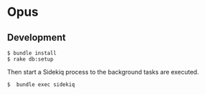 # Opus

## Development

    $ bundle install
    $ rake db:setup

Then start a Sidekiq process to the background tasks are executed.
    
    $  bundle exec sidekiq